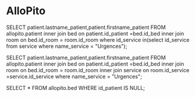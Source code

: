 # AlloPito


SELECT patient.lastname_patient,patient.firstname_patient FROM allopito.patient inner join bed on patient.id_patient =bed.id_bed inner join room on bed.id_room = room.id_room where id_service in(select id_service from service where name_service = "Urgences");

SELECT patient.lastname_patient,patient.firstname_patient FROM allopito.patient inner join bed on patient.id_patient =bed.id_bed inner join room on bed.id_room = room.id_room inner join service on room.id_service =service.id_service where name_service = "Urgences";



SELECT * FROM allopito.bed WHERE id_patient IS NULL;